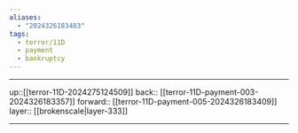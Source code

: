 ```yaml
---
aliases:
  - "2024326183403"
tags:
  - terror/11D
  - payment
  - bankruptcy
---
```




***

up::[[terror-11D-2024275124509]]
back:: [[terror-11D-payment-003-2024326183357]]
forward:: [[terror-11D-payment-005-2024326183409]]
layer:: [[brokenscale|layer-333]]

***

